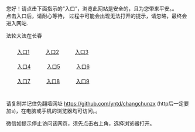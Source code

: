 您好！请点击下面指示的“入口”，浏览此网站是安全的，且为您带来平安。。 <br/>
点击入口后，请耐心等待， 过程中可能会出现无法打开的提示，请忽略，最终会进入网站. </br>

法轮大法在长春<br/>
<div style="padding:10px"><a style="margin:20px" target="_blank" href="https://d1mlf2nteooi1s.cloudfront.net/2Qpsp?fmwuhryu" id="ccLink1" rel="nofollow">入口1</a> <a target="_blank" style="margin:20px" href="https://d3pvlulh43e7pu.cloudfront.net/2Qpsp?epcuuse" id="ccLink2" rel="nofollow">入口2</a> <a style="margin:20px" target="_blank" href="https://d1yi1sc7gbl156.cloudfront.net/2Qpsp?iqmrhqnt" id="ccLink3" rel="nofollow">入口3</a></div>

<div style="padding:10px" ><a style="margin:20px" target="_blank" href="https://d1mlf2nteooi1s.cloudfront.net/2Qpsp?fmwuhryu" id="ccLink4" rel="nofollow">入口4</a> <a style="margin:20px" href="https://d3pvlulh43e7pu.cloudfront.net/2Qpsp?epcuuse" target="_blank" id="ccLink5" rel="nofollow">入口5</a> <a style="margin:20px" href="https://d1yi1sc7gbl156.cloudfront.net/2Qpsp?iqmrhqnt" target="_blank" id="ccLink6" rel="nofollow">入口6</a></div>

<div style="padding:10px"><a style="margin:20px" target="_blank" href="https://d1mlf2nteooi1s.cloudfront.net/2Qpsp?fmwuhryu" id="ccLink7" rel="nofollow">入口7</a> <a style="margin:20px" href="https://d3pvlulh43e7pu.cloudfront.net/2Qpsp?epcuuse" target="_blank" id="ccLink8" rel="nofollow">入口8</a> <a style="margin:20px" target="_blank" href="https://d1yi1sc7gbl156.cloudfront.net/2Qpsp?iqmrhqnt" id="ccLink9" rel="nofollow">入口9</a></div>

<br/>



请复制并记住免翻墙网址 https://github.com/yntd/changchunzx (http后一定要加s)，在电脑或手机的浏览器均可访问。。<br/>

微信如提示停止访问该网页，须先点击右上角，选择浏览器打开。
